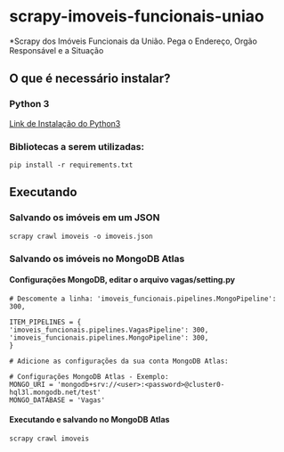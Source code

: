 # scrapy-imoveis-funcionais-uniao
*Scrapy dos Imóveis Funcionais da União. Pega o Endereço, Orgão Responsável e a Situação

## O que é necessário instalar?
### Python 3
     
[Link de Instalação do Python3](https://www.python.org/downloads/release/python-364/)
  
### Bibliotecas a serem utilizadas:

    pip install -r requirements.txt

## Executando
### Salvando os imóveis em um JSON

    scrapy crawl imoveis -o imoveis.json
    
### Salvando os imóveis no MongoDB Atlas
#### Configurações MongoDB, editar o arquivo vagas/setting.py 
    # Descomente a linha: 'imoveis_funcionais.pipelines.MongoPipeline': 300,
    
    ITEM_PIPELINES = {
    'imoveis_funcionais.pipelines.VagasPipeline': 300,
    'imoveis_funcionais.pipelines.MongoPipeline': 300,
    }
    
    # Adicione as configurações da sua conta MongoDB Atlas:
    
    # Configurações MongoDB Atlas - Exemplo:
    MONGO_URI = 'mongodb+srv://<user>:<password>@cluster0-hql3l.mongodb.net/test'
    MONGO_DATABASE = 'Vagas'
    
#### Executando e salvando no MongoDB Atlas
    scrapy crawl imoveis
